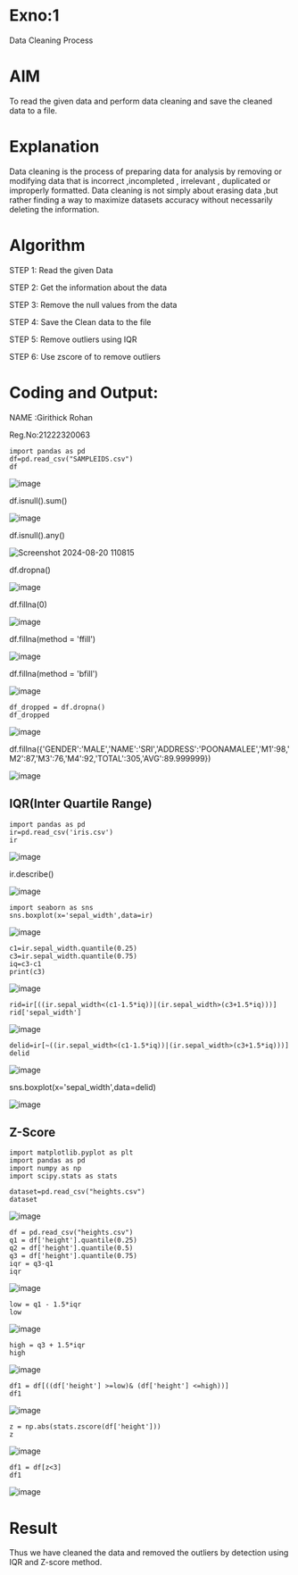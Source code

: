 # Exno:1
Data Cleaning Process

# AIM
To read the given data and perform data cleaning and save the cleaned data to a file.

# Explanation
Data cleaning is the process of preparing data for analysis by removing or modifying data that is incorrect ,incompleted , irrelevant , duplicated or improperly formatted. Data cleaning is not simply about erasing data ,but rather finding a way to maximize datasets accuracy without necessarily deleting the information.

# Algorithm
STEP 1: Read the given Data

STEP 2: Get the information about the data

STEP 3: Remove the null values from the data

STEP 4: Save the Clean data to the file

STEP 5: Remove outliers using IQR

STEP 6: Use zscore of to remove outliers

# Coding and Output:

NAME :Girithick Rohan

Reg.No:21222320063
```
import pandas as pd
df=pd.read_csv("SAMPLEIDS.csv")
df
```

![image](https://github.com/user-attachments/assets/2b0c2d4c-d811-4b81-9455-fe855853e2d9)

df.isnull().sum()


![image](https://github.com/user-attachments/assets/34d4e035-f08e-4a74-b7e8-ee24c364c105)



df.isnull().any()


![Screenshot 2024-08-20 110815](https://github.com/user-attachments/assets/29aa8a52-ae85-4c83-af0c-53020af2bad6)


df.dropna()


![image](https://github.com/user-attachments/assets/bb4354d6-51f4-4335-b452-64f025ab828f)


df.fillna(0)


![image](https://github.com/user-attachments/assets/42428e60-2dc2-4166-9f3e-deb228cac412)


df.fillna(method = 'ffill')


![image](https://github.com/user-attachments/assets/6da1edf5-80a6-4e96-a553-c7ec4641db78)


df.fillna(method = 'bfill')


![image](https://github.com/user-attachments/assets/bfdab012-a1e2-402b-8a4b-fd7d175a3884)

```
df_dropped = df.dropna()
df_dropped
```

![image](https://github.com/user-attachments/assets/d827ed07-63f4-4d25-b7a0-7b67b5f77eb9)


df.fillna({'GENDER':'MALE','NAME':'SRI','ADDRESS':'POONAMALEE','M1':98,'M2':87,'M3':76,'M4':92,'TOTAL':305,'AVG':89.999999})


![image](https://github.com/user-attachments/assets/7a79c290-301e-44a6-91a5-5e823aedbd3c)

## IQR(Inter Quartile Range)
```
import pandas as pd
ir=pd.read_csv('iris.csv')
ir
```

![image](https://github.com/user-attachments/assets/2e79ff09-8c59-4a6e-92f6-1fbbea31f9df)


ir.describe()


![image](https://github.com/user-attachments/assets/eecf47cb-08aa-4168-8c97-35cf6c917403)

```
import seaborn as sns
sns.boxplot(x='sepal_width',data=ir)
```

![image](https://github.com/user-attachments/assets/0b0d2549-bd0c-41c1-8e21-dd3e67b52471)

```
c1=ir.sepal_width.quantile(0.25)
c3=ir.sepal_width.quantile(0.75)
iq=c3-c1
print(c3)
```
![image](https://github.com/user-attachments/assets/fbd54de6-8e05-4d14-9fa7-f080c79b1045)


```
rid=ir[((ir.sepal_width<(c1-1.5*iq))|(ir.sepal_width>(c3+1.5*iq)))]
rid['sepal_width']
```


![image](https://github.com/user-attachments/assets/5a9623b7-740e-4507-be58-18d1386902f4)

```
delid=ir[~((ir.sepal_width<(c1-1.5*iq))|(ir.sepal_width>(c3+1.5*iq)))]
delid
```

![image](https://github.com/user-attachments/assets/ca937a8b-cee1-4304-8f64-67032c08e737)

sns.boxplot(x='sepal_width',data=delid)


![image](https://github.com/user-attachments/assets/c98c3833-204c-4bd4-a583-8b9355e54aa9)


## Z-Score

```
import matplotlib.pyplot as plt
import pandas as pd
import numpy as np
import scipy.stats as stats

dataset=pd.read_csv("heights.csv")
dataset
```

![image](https://github.com/user-attachments/assets/84983d1f-268c-4cfa-b293-33458800bea1)

```
df = pd.read_csv("heights.csv")
q1 = df['height'].quantile(0.25)
q2 = df['height'].quantile(0.5)
q3 = df['height'].quantile(0.75)
iqr = q3-q1
iqr
```

![image](https://github.com/user-attachments/assets/b3742686-e2d1-4b0a-b906-7600a95c58cc)

```
low = q1 - 1.5*iqr
low
```

![image](https://github.com/user-attachments/assets/ea77383c-11a6-4821-a8bd-c5005dba19f1)

```
high = q3 + 1.5*iqr
high
```

![image](https://github.com/user-attachments/assets/bea5e76f-c7f9-4bff-85e6-23cf2454d417)

```
df1 = df[((df['height'] >=low)& (df['height'] <=high))]
df1
```

![image](https://github.com/user-attachments/assets/448fd880-ceb2-42bb-86a8-a5aadc7b4fe0)

```
z = np.abs(stats.zscore(df['height']))
z
```

![image](https://github.com/user-attachments/assets/42e6ae13-a795-47a9-8d32-2c64f0a68fde)

```
df1 = df[z<3]
df1
```

![image](https://github.com/user-attachments/assets/d5fb167b-fff9-48fa-b25c-e65fd149678f)

# Result
Thus we have cleaned the data and removed the outliers by detection using IQR and Z-score method.
